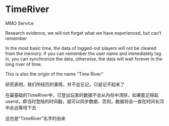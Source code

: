 # TimeRiver
MMO Service

Research evidence, we will not forget what we have experienced, but can’t remember

In the most basic time, the data of logged-out players will not be cleared from the memory. If you can remember the user name and immediately log in, you can synchronize the data, otherwise, the data will wait forever in the long river of time.

This is also the origin of the name "Time River"

研究表明，我们所经历的事情，并不会忘记，只是记不起来了

在最基础的TimeRiver中，已登出玩家的数据不会从内存中清除，如果能记得起userid，即当时登陆的时间戳，就可以同步数据，否则，数据将会一直在时间长河中永远等待下去

这也是“TimeRiver”名字的由来

